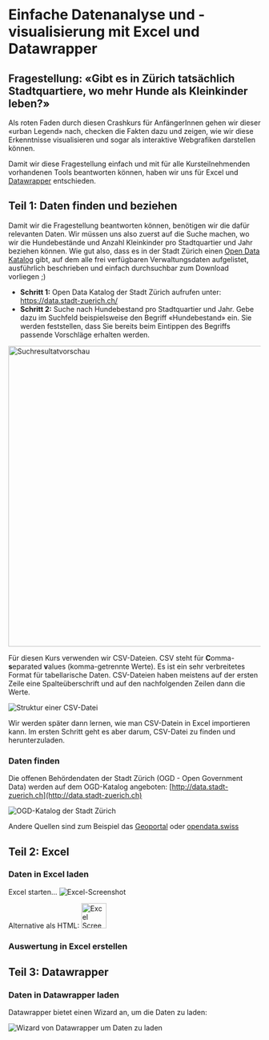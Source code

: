 Einfache Datenanalyse und -visualisierung mit Excel und Datawrapper
==============================================

## Fragestellung: «Gibt es in Zürich tatsächlich Stadtquartiere, wo mehr Hunde als Kleinkinder leben?»
Als roten Faden durch diesen Crashkurs für AnfängerInnen gehen wir dieser «urban Legend» nach, checken die Fakten dazu und zeigen, wie wir diese Erkenntnisse visualisieren und sogar als interaktive Webgrafiken darstellen können.

Damit wir diese Fragestellung einfach und mit für alle Kursteilnehmenden vorhandenen Tools beantworten können, haben wir uns für Excel und [Datawrapper](https://www.datawrapper.de/) entschieden. 

## Teil 1: Daten finden und beziehen
Damit wir die Fragestellung beantworten können, benötigen wir die dafür relevanten Daten. Wir müssen uns also zuerst auf die Suche machen, wo wir die Hundebestände und Anzahl Kleinkinder pro Stadtquartier und Jahr beziehen können. Wie gut also, dass es in der Stadt Zürich einen [Open Data Katalog](https://data.stadt-zuerich.ch/) gibt, auf dem alle frei verfügbaren Verwaltungsdaten aufgelistet, ausführlich beschrieben und einfach durchsuchbar zum Download vorliegen ;)

- **Schritt 1:** Open Data Katalog der Stadt Zürich aufrufen unter: https://data.stadt-zuerich.ch/ 
- **Schritt 2:** Suche nach Hundebestand pro Stadtquartier und Jahr. Gebe dazu im Suchfeld beispielsweise den Begriff «Hundebestand» ein. Sie werden feststellen, dass Sie bereits beim Eintippen des Begriffs passende Vorschläge erhalten werden.  
<img src="https://user-images.githubusercontent.com/2479732/103919704-a4bb5880-5110-11eb-9bb5-a26313e01f7f.png" alt="Suchresultatvorschau" width="600"/>




Für diesen Kurs verwenden wir CSV-Dateien.
CSV steht für **C**omma-**s**eparated **v**alues (komma-getrennte Werte).
Es ist ein sehr verbreitetes Format für tabellarische Daten.
CSV-Dateien haben meistens auf der ersten Zeile eine Spalteüberschrift und auf den nachfolgenden Zeilen dann die Werte.

![Struktur einer CSV-Datei](https://user-images.githubusercontent.com/538415/102370847-d6cc1580-3fbd-11eb-978c-ed6bbf146606.png)


Wir werden später dann lernen, wie man CSV-Datein in Excel importieren kann.
Im ersten Schritt geht es aber darum, CSV-Datei zu finden und herunterzuladen.

### Daten finden

Die offenen Behördendaten der Stadt Zürich (OGD - Open Government Data) werden auf dem OGD-Katalog angeboten: [http://data.stadt-zuerich.ch](http://data.stadt-zuerich.ch)

![OGD-Katalog der Stadt Zürich](https://user-images.githubusercontent.com/538415/102369942-cff0d300-3fbc-11eb-86f1-83264cdee019.png)

Andere Quellen sind zum Beispiel das [Geoportal](https://www.stadt-zuerich.ch/geodaten/) oder [opendata.swiss](https://opendata.swiss)


## Teil 2: Excel

### Daten in Excel laden

Excel starten...
![Excel-Screenshot](https://user-images.githubusercontent.com/538415/103784534-5c316b80-503a-11eb-94d7-bf8a04fcc4c2.png)

Alternative als HTML: <img src="https://user-images.githubusercontent.com/538415/103784534-5c316b80-503a-11eb-94d7-bf8a04fcc4c2.png" alt="Excel Screenshot" width="50"/>


### Auswertung in Excel erstellen

## Teil 3: Datawrapper

### Daten in Datawrapper laden

Datawrapper bietet einen Wizard an, um die Daten zu laden:

![Wizard von Datawrapper um Daten zu laden](https://user-images.githubusercontent.com/538415/102371585-9e790700-3fbe-11eb-966d-58f22547fd1c.png)
